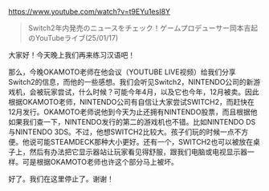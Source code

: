 https://www.youtube.com/watch?v=t9EYu1esI8Y

>  Switch2年内発売のニュースをチェック！ゲームプロデューサー岡本吉起のYouTubeライブ(25/01/17) 

大家好！今天晚上我们再来练习汉语吧！

那么，今晚OKAMOTO老师在他会议（YOUTUBE LIVE视频）给我们分享Switch2的信息，而他的一些感想。我们会听见Switch2，NINTENDO公司的新游戏机，会被玩家尝试，什么时候？可能今年4月，以及它也今年，12月被卖。因此根据OKAMOTO老师，NINTENDO公司有自信让大家尝试SWITCH2，而赶快在12月发行。OKAMOTO老师说他到今天为止还拥有NINTENDO股票，而且根据他如果我们查一下，NINTENDO发行的第二的游戏机也不错。比如NINTENDO DS与NINTENDO 3DS。不过，他想SWITCH2比较大。孩子们玩的时候一点不方便。他说可能STEAMDECK那种大小更好。还有一个，SWITCH2也可以被放在桌子上，然后有办法把它显示器站让玩家看见得舒服，跟我们电脑或电视显示器一样。可是根据OKAMOTO老师也许这个部分马上被坏。

好了。我们在这里停止了。谢谢！

